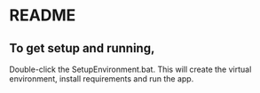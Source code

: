 # README #

## To get setup and running, 

Double-click the SetupEnvironment.bat. This will create the virtual environment, install requirements and run the app.
